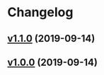 # Changelog

## [v1.1.0](https://github.com/k1LoW/duration/compare/v1.0.0...v1.1.0) (2019-09-14)


## [v1.0.0](https://github.com/k1LoW/duration/compare/a010cf226a10...v1.0.0) (2019-09-14)

